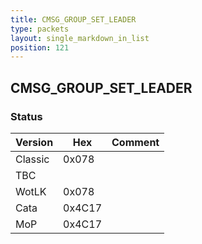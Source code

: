 ```yaml
---
title: CMSG_GROUP_SET_LEADER
type: packets
layout: single_markdown_in_list
position: 121
---
```


## CMSG_GROUP_SET_LEADER

### Status

Version    | Hex        | Comment
---------- | ---------- | ---------- 
Classic    | 0x078      | 
TBC        |            | 
WotLK      | 0x078      | 
Cata       | 0x4C17     | 
MoP        | 0x4C17     | 